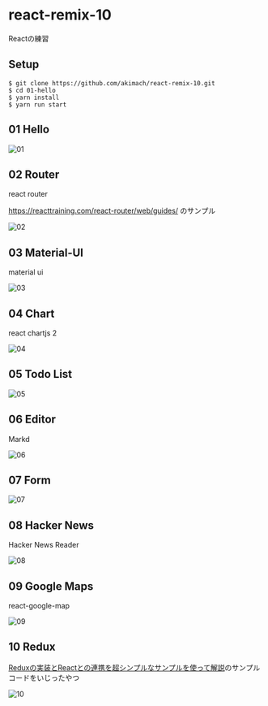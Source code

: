 # react-remix-10

Reactの練習

## Setup

```
$ git clone https://github.com/akimach/react-remix-10.git
$ cd 01-hello
$ yarn install
$ yarn run start
```

## 01 Hello

![01](https://user-images.githubusercontent.com/17570265/32646559-79202304-c630-11e7-905c-4addf22e9eea.jpg)

## 02 Router

react router

https://reacttraining.com/react-router/web/guides/ のサンプル

![02](https://user-images.githubusercontent.com/17570265/32646560-7980a13e-c630-11e7-9025-70522253b703.jpg)

## 03 Material-UI

material ui 

![03](https://user-images.githubusercontent.com/17570265/32646561-79cbf79c-c630-11e7-9464-8981d15ad61c.jpg)

## 04 Chart

react chartjs 2

![04](https://user-images.githubusercontent.com/17570265/32646563-7a5bf09a-c630-11e7-8b3a-2eec52e0bd69.jpg)

## 05 Todo List

![05](https://user-images.githubusercontent.com/17570265/32646564-7a9588c8-c630-11e7-8746-dbef2fba6470.jpg)

## 06 Editor

Markd

![06](https://user-images.githubusercontent.com/17570265/32646827-de54eb28-c631-11e7-8b07-720680200b64.jpg)

## 07 Form

![07](https://user-images.githubusercontent.com/17570265/32646565-7ae74208-c630-11e7-9447-074fdac628c1.jpg)

## 08 Hacker News

Hacker News Reader

![08](https://user-images.githubusercontent.com/17570265/32646566-7b1d9d1c-c630-11e7-8b0b-386a487db376.jpg)

## 09 Google Maps

react-google-map

![09](https://user-images.githubusercontent.com/17570265/32646567-7b581e74-c630-11e7-85eb-a3923786dcb4.jpg)

## 10 Redux 

[Reduxの実装とReactとの連携を超シンプルなサンプルを使って解説](https://mae.chab.in/archives/2885)のサンプルコードをいじったやつ

![10](https://user-images.githubusercontent.com/17570265/32646568-7b915388-c630-11e7-9e37-ba677d219d2c.jpg)
